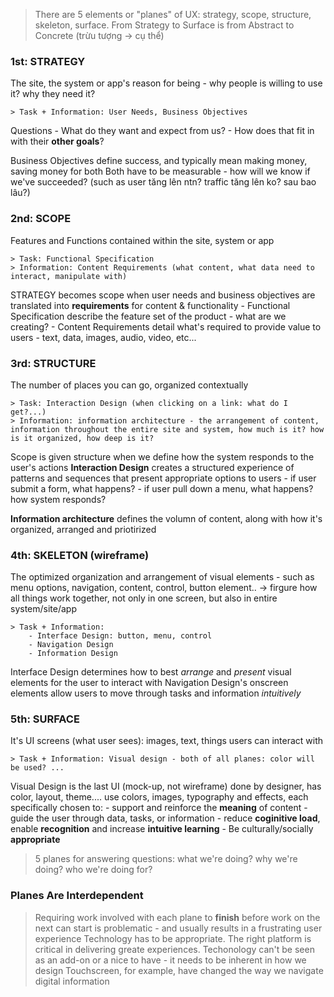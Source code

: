 > There are 5 elements or "planes" of UX: strategy, scope, structure, skeleton, surface. From Strategy to Surface is from Abstract to Concrete (trừu tượng -> cụ thể)

### 1st: STRATEGY
The site, the system or app's reason for being
        - why people is willing to use it? why they need it?

    > Task + Information: User Needs, Business Objectives

Questions
    - What do they want and expect from us?
    - How does that fit in with their **other goals**?

Business Objectives define success, and typically mean making money, saving money for both
Both have to be measurable - how will we know if we've succeeded? (such as user tăng lên ntn? traffic tăng lên ko? sau bao lâu?)

### 2nd: SCOPE
Features and Functions contained within the site, system or app

    > Task: Functional Specification
    > Information: Content Requirements (what content, what data need to interact, manipulate with)

STRATEGY becomes scope when user needs and business objectives are translated into **requirements** for content & functionality
    - Functional Specification describe the feature set of the product - what are we creating?
    - Content Requirements detail what's required to provide value to users - text, data, images, audio, video, etc...

### 3rd: STRUCTURE
The number of places you can go, organized contextually

    > Task: Interaction Design (when clicking on a link: what do I get?...)
    > Information: information architecture - the arrangement of content, information throughout the entire site and system, how much is it? how is it organized, how deep is it?

Scope is given structure when we define how the system responds to the user's actions
**Interaction Design** creates a structured experience of patterns and sequences that present appropriate options to users
    - if user submit a form, what happens?
    - if user pull down a menu, what happens? how system responds?

**Information architecture** defines the volumn of content, along with how it's organized, arranged and priotirized

### 4th: SKELETON (wireframe)
The optimized organization and arrangement of visual elements
    - such as menu options, navigation, content, control, button element..
-> firgure how all things work together, not only in one screen, but also in entire system/site/app

    > Task + Information:
        - Interface Design: button, menu, control
        - Navigation Design
        - Information Design

Interface Design determines how to best *arrange* and *present* visual elements for the user to interact with
Navigation Design's onscreen elements allow users to move through tasks and information *intuitively*


### 5th: SURFACE
It's UI screens (what user sees): images, text, things users can interact with

    > Task + Information: Visual design - both of all planes: color will be used? ...

Visual Design is the last UI (mock-up, not wireframe) done by designer, has color, layout, theme.... use colors, images, typography and effects, each specifically chosen to:
    - support and reinforce the **meaning** of content
    - guide the user through data, tasks, or information
    - reduce **coginitive load**, enable **recognition** and increase **intuitive learning**
    - Be culturally/socially **appropriate**


> 5 planes for answering questions: what we're doing? why we're doing? who we're doing for?

### Planes Are Interdependent
> Requiring work involved with each plane to **finish** before work on the next can start is problematic - and usually results in a frustrating user experience
> Technology has to be appropriate. The right platform is critical in delivering greate experiences. Techonology can't be seen as an add-on or a nice to have - it needs to be inherent in how we design
> Touchscreen, for example, have changed the way we navigate digital information